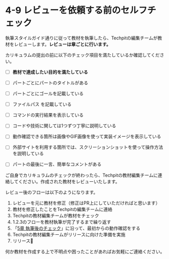 # 4-9 レビューを依頼する前のセルフチェック

執筆スタイルガイド通りに従って教材を執筆したら、Techpitの編集チームが教材をレビューします。**レビューは章ごとに行います。**

カリキュラムの提出の前に以下のチェック項目を満たしているか確認してください。



* [ ] **教材で達成したい目的を満たしている**
* [ ] パートごとにパートのタイトルがある
* [ ] パートごとにゴールを記載している
* [ ] ファイルパス を記載している
* [ ] コマンドの実行結果を表示している
* [ ] コードや技術に関しては1つずつ丁寧に説明している
* [ ] 動作確認できる箇所は画像やGIF画像を使って実装イメージを表示している
* [ ] 外部サイトを利用する箇所では、スクリーションショットを使って操作方法を説明している
* [ ] パートの最後に一言、簡単なコメントがある



ご自身でカリキュラムのチェックが終わったら、Techpitの教材編集チームに連絡してください。作成された教材をレビューいたします。

レビュー後のフローは以下のようになります。

1. レビューを元に教材を修正（修正はPR上にしていただければと思います）
2. 教材を修正したことをTechpitの編集チームに連絡
3. Techpitの教材編集チームが教材をチェック
4. 1.2.3のフローを教材執筆が完了するまで繰り返す
5. 「[5章 執筆後のチェック](../5.md)」に沿って、最初からの動作確認をする
6. Techpitの教材編集チームがリリースに向けた準備を実施
7. リリース🎉

何か教材を作成する上で不明点や困ったことがあればお気軽にご連絡ください。

